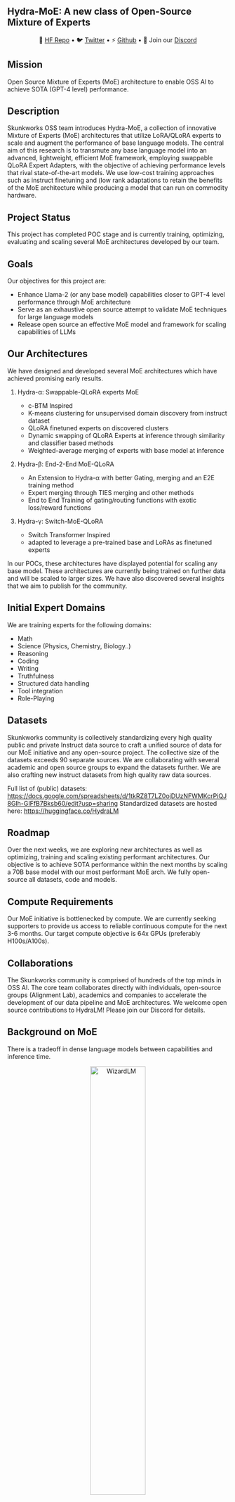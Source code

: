 ## Hydra-MoE: A new class of Open-Source Mixture of Experts

<p align="center">
🤗 <a href="https://huggingface.co/HydraLM" target="_blank">HF Repo</a> • 🐦 <a href="https://twitter.com/skunkworks_ai" target="_blank">Twitter</a> • ⚡ <a href="https://github.com/hydrallm" target="_blank">Github</a> • 👋 Join our <a href="discord.gg/bNKsa8gE2y" target="_blank">Discord</a> <br>
</p>

## Mission
Open Source Mixture of Experts (MoE) architecture to enable OSS AI to achieve SOTA (GPT-4 level) performance.

## Description

Skunkworks OSS team introduces Hydra-MoE, a collection of innovative Mixture of Experts (MoE) architectures that utilize LoRA/QLoRA experts to scale and augment the performance of base language models. The central aim of this research is to transmute any base language model into an advanced, lightweight, efficient MoE framework, employing swappable QLoRA Expert Adapters, with the objective of achieving performance levels that rival state-of-the-art models. We use low-cost training approaches such as instruct finetuning and (low rank adaptations to retain the benefits of the MoE architecture while producing a model that can run on commodity hardware. 

## Project Status

This project has completed POC stage and is currently training, optimizing, evaluating and scaling several MoE architectures developed by our team.

## Goals

Our objectives for this project are:
- Enhance Llama-2 (or any base model) capabilities closer to GPT-4 level performance through MoE architecture
- Serve as an exhaustive open source attempt to validate MoE techniques for large language models 
- Release open source an effective MoE model and framework for scaling capabilities of LLMs

## Our Architectures

We have designed and developed several MoE architectures which have achieved promising early results.

1. Hydra-α: Swappable-QLoRA experts MoE
   - c-BTM Inspired
   - K-means clustering for unsupervised domain discovery from instruct dataset
   - QLoRA finetuned experts on discovered clusters
   - Dynamic swapping of QLoRA Experts at inference through similarity and classifier based methods
   - Weighted-average merging of experts with base model at inference
     
2. Hydra-β: End-2-End MoE-QLoRA
   - An Extension to Hydra-α with better Gating, merging and an E2E training method
   - Expert merging through TIES merging and other methods
   - End to End Training of gating/routing functions with exotic loss/reward functions

3. Hydra-γ: Switch-MoE-QLoRA
   - Switch Transformer Inspired
   - adapted to leverage a pre-trained base and LoRAs as finetuned experts


In our POCs, these architectures have displayed potential for scaling any base model. These architectures are currently being trained on further data and will be scaled to larger sizes. We have also discovered several insights that we aim to publish for the community.

## Initial Expert Domains

We are training experts for the following domains:

- Math 
- Science (Physics, Chemistry, Biology..)
- Reasoning
- Coding
- Writing
- Truthfulness
- Structured data handling
- Tool integration
- Role-Playing

## Datasets
Skunkworks community is collectively standardizing every high quality public and private Instruct data source to craft a unified source of data for our MoE initiative and any open-source project. The collective size of the datasets exceeds 90 separate sources.
We are collaborating with several academic and open source groups to expand the datasets further.
We are also crafting new instruct datasets from high quality raw data sources.

Full list of (public) datasets: https://docs.google.com/spreadsheets/d/1tkRZ8T7LZ0ojDUzNFWMKcrPiQJ8Glh-GIFfB7Bksb60/edit?usp=sharing
Standardized datasets are hosted here: https://huggingface.co/HydraLM

## Roadmap

Over the next weeks, we are exploring new architectures as well as optimizing, training and scaling existing performant architectures.
Our objective is to achieve SOTA performance within the next months by scaling a 70B base model with our most performant MoE arch. We fully open-source all datasets, code and models.

## Compute Requirements

Our MoE initiative is bottlenecked by compute. We are currently seeking supporters to provide us access to reliable continuous compute for the next 3-6 months. Our target compute objective is 64x GPUs (preferably H100s/A100s). 


## Collaborations

The Skunkworks community is comprised of hundreds of the top minds in OSS AI. The core team collaborates directly with individuals, open-source groups (Alignment Lab), academics and companies to accelerate the development of our data pipeline and MoE architectures.
We welcome open source contributions to HydraLM! Please join our Discord for details.


## Background on MoE
There is a tradeoff in dense language models between capabilities and inference time.

<p align="center" width="100%">
<a ><img src="imgs/triangle_of_success.png" alt="WizardLM" style="width: 50%; min-width: 50%; display: block; margin: auto;"></a>
</p>

To speed up inference, there is data or model parallelism. Alternatively, if we want to solve this problem without decreasing “efficiency”, i.e. how much GPU time you’re spending per inference, we would need a way to decouple inference FLOPs from model capabilities. Mixture of Experts are a class of sparse language models designed to perform this tradeoff at the cost of additional memory. In an MoE model, the linear layers of the model are replaced by a Gating Mechanism that routes to N experts.

<p align="center" width="100%">
<a ><img src="imgs/moe.png" alt="WizardLM" style="width: 50%; min-width: 50%; display: block; margin: auto;"></a>
</p>

The Gating network’s job is to compute probabilities for each expert, per token. Then, at each token, k=1, 2, or 3 experts are selected and used for the MoE layer, with the results concatenated in the end. In practice, the tokens are split up (almost) evenly between the experts, and processed in sequence during the forward pass. By increasing the number of experts, the amount of memory that the model uses goes up, but the cost of inference stays exactly the same, since we haven’t changed the amount of computation done by the model during each foward pass. MoE is an architecture that allows us to make the tradeoff we wanted to make. But do the results of MoE models stack up to dense transformers? Given that they still have more parameters in total, can we expect better performance from MoE mdoels with a similar number of inference FLOPs? In the original MoE paper from 2017, the authors use RNNs. But since RNNs are old, we will compare the results from the Switch Transformer paper from 2021, where the Google authors use the T5 architecture.

<p align="center" width="100%">
<a ><img src="imgs/graph.png" alt="WizardLM" style="width: 50%; min-width: 50%; display: block; margin: auto;"></a>
</p>

Based on the results, MoE models not only outperform dense models in terms of inference FLOPs, they also punch above their weight class: Switch-Base achieves lower perplexity on C4 than T5-Large while using 30% the FLOPs and 10x the parameters, while Switch-Large is competitive with T5-XXL with 6% the FLOPs and 2.5x the parameters.

There are several other MoE architectures that achieve varying results but consistently display the ability to scale LMs including Branch-Train-Merge (BTM), Clustered-BTM (c-BTM), GLaM... All papers are listed below in related works.

## Some related works
- GLaM: Efficient Scaling of Language Models with Mixture-of-Experts
- DEMix Layers: Disentangling Domains for Modular Language Modeling
- Branch-Train-Merge: Embarrassingly Parallel Training of Expert Language Models
- Scaling Expert Language Models with Unsupervised Domain Discovery
- Soft Merging of Experts with Adaptive Routing
- Switch Transformers: Scaling to Trillion Parameter Models with Simple and Efficient Sparsity
- AdapterFusion: Non-Destructive Task Composition for Transfer Learning
- Nearest Neighbor Zero-Shot Inference 
- Eliciting and Understanding Cross-Task Skills with Task-Level Mixture-of-Experts
- Mixture-of-Supernets: Improving Weight-Sharing Supernet Training with Architecture-Routed Mixture-of-Experts
- Sparse Upcycling: Training Mixture-of-Experts from Dense Checkpoints
- AdaMix: Mixture-of-Adaptations for Parameter-efficient Model Tuning


